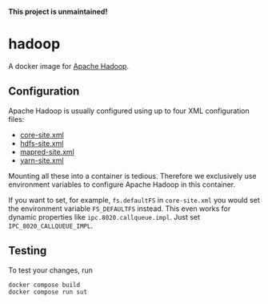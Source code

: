 **This project is unmaintained!**

# hadoop

A docker image for [Apache Hadoop](https://hadoop.apache.org/).

## Configuration

Apache Hadoop is usually configured using up to four XML configuration files:

* [core-site.xml](https://hadoop.apache.org/docs/current/hadoop-project-dist/hadoop-common/core-default.xml)
* [hdfs-site.xml](https://hadoop.apache.org/docs/current/hadoop-project-dist/hadoop-hdfs/hdfs-default.xml)
* [mapred-site.xml](https://hadoop.apache.org/docs/current/hadoop-mapreduce-client/hadoop-mapreduce-client-core/mapred-default.xml)
* [yarn-site.xml](https://hadoop.apache.org/docs/current/hadoop-yarn/hadoop-yarn-common/yarn-default.xml)

Mounting all these into a container is tedious. Therefore we exclusively use environment variables to configure Apache
Hadoop in this container.

If you want to set, for example, `fs.defaultFS` in `core-site.xml` you would set the environment variable
`FS_DEFAULTFS` instead. This even works for dynamic properties like `ipc.8020.callqueue.impl`. Just set
`IPC_8020_CALLQUEUE_IMPL`.

## Testing

To test your changes, run

```
docker compose build
docker compose run sut
```
